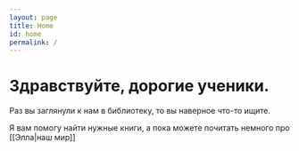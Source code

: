 ```yaml
---
layout: page
title: Home
id: home
permalink: /
---
```


# Здравствуйте, дорогие ученики.

Раз вы заглянули к нам в библиотеку, то вы наверное что-то ищите.

Я вам помогу найти нужные книги, а пока можете почитать немного про [[Элла|наш мир]]

